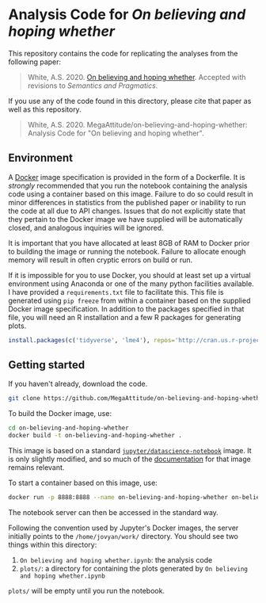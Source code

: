 # Analysis Code for _On believing and hoping whether_

This repository contains the code for replicating the analyses from
the following paper:

> White, A.S. 2020. [On believing and hoping whether](https://ling.auf.net/lingbuzz/005665/current.pdf). Accepted with revisions to _Semantics and Pragmatics_.

If you use any of the code found in this directory, please cite that
paper as well as this repository.

> White, A.S. 2020. MegaAttitude/on-believing-and-hoping-whether: Analysis Code for "On believing and hoping whether".

## Environment

A [Docker](https://www.docker.com/) image specification is provided in
the form of a Dockerfile. It is _strongly_ recommended that you run
the notebook containing the analysis code using a container based on
this image. Failure to do so could result in minor differences in
statistics from the published paper or inability to run the code at
all due to API changes. Issues that do not explicitly state that they
pertain to the Docker image we have supplied will be automatically
closed, and analogous inquiries will be ignored.

It is important that you have allocated at least 8GB of RAM to Docker
prior to building the image or running the notebook. Failure to
allocate enough memory will result in often cryptic errors on build or
run.

If it is impossible for you to use Docker, you should at least set up
a virtual environment using Anaconda or one of the many python
facilities available. I have provided a `requirements.txt` file to
facilitate this. This file is generated using `pip freeze` from within
a container based on the supplied Docker image specification. In
addition to the packages specified in that file, you will need an R
installation and a few R packages for generating plots.

```r
install.packages(c('tidyverse', 'lme4'), repos='http://cran.us.r-project.org')
```

## Getting started

If you haven't already, download the code.

```bash
git clone https://github.com/MegaAttitude/on-believing-and-hoping-whether.git
```

To build the Docker image, use:

```bash
cd on-believing-and-hoping-whether
docker build -t on-believing-and-hoping-whether .
```

This image is based on a standard
[`jupyter/datascience-notebook`](https://hub.docker.com/r/jupyter/datascience-notebook/)
image. It is only slightly modified, and so much of the
[documentation](https://jupyter-docker-stacks.readthedocs.io/en/latest/index.html)
for that image remains relevant.

To start a container based on this image, use:

```bash
docker run -p 8888:8888 --name on-believing-and-hoping-whether on-believing-and-hoping-whether
```

The notebook server can then be accessed in the standard way.

Following the convention used by Jupyter's Docker images, the server
initially points to the `/home/jovyan/work/` directory. You should see
two things within this directory:

1. `On believing and hoping whether.ipynb`: the analysis code
2. `plots/`: a directory for containing the plots generated by `On believing and hoping whether.ipynb`

`plots/` will be empty until you run the notebook.
